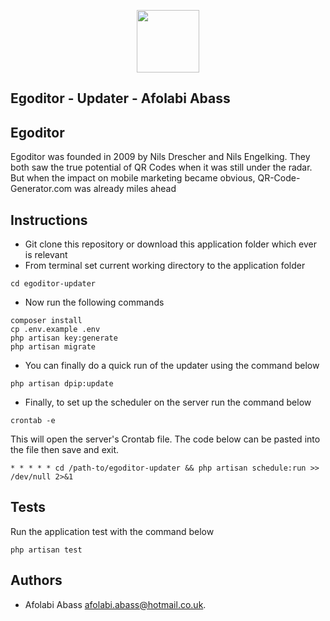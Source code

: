 <p align="center"><a href="https://www.qr-code-generator.com/" target="_blank"><img src="https://cdn-web.qr-code-generator.com/wp-content/themes/qr/new_structure/assets/media/images/logos/egoditor/logo-icon-blue.svg" width="100"></a></p>

## Egoditor - Updater - Afolabi Abass

## Egoditor
Egoditor was founded in 2009 by Nils Drescher and Nils Engelking. They both saw the true potential of QR Codes when it was still under the radar. But when the impact on mobile marketing became obvious, QR-Code-Generator.com was already miles ahead

## Instructions

- Git clone this repository or download this application folder which ever is relevant
- From terminal set current working directory to the application folder
```
cd egoditor-updater
```

- Now run the following commands
```
composer install 
cp .env.example .env
php artisan key:generate
php artisan migrate
```

- You can finally do a quick run of the updater using the command below 
```
php artisan dpip:update
```

- Finally, to set up the scheduler on the server run the command below
```
crontab -e
```
This will open the server's Crontab file. The code below can be pasted into the file then save and exit.
```
* * * * * cd /path-to/egoditor-updater && php artisan schedule:run >> /dev/null 2>&1
```
## Tests

Run the application test with the command below
```
php artisan test
```

## Authors

- Afolabi Abass [afolabi.abass@hotmail.co.uk](mailto://afolabi.abass@hotmail.co.uk).


